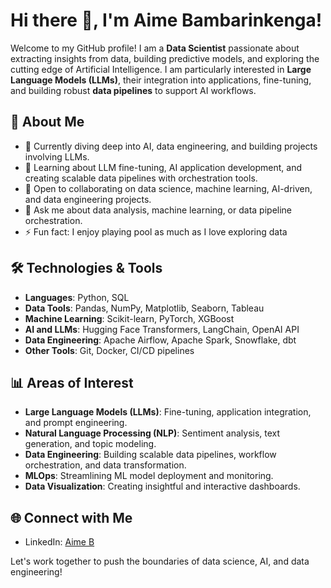 # Hi there 👋, I'm Aime Bambarinkenga!

Welcome to my GitHub profile! I am a **Data Scientist** passionate about extracting insights from data, building predictive models, and exploring the cutting edge of Artificial Intelligence. I am particularly interested in **Large Language Models (LLMs)**, their integration into applications, fine-tuning, and building robust **data pipelines** to support AI workflows.

## 🚀 About Me
- 🔭 Currently diving deep into AI, data engineering, and building projects involving LLMs.
- 🌱 Learning about LLM fine-tuning, AI application development, and creating scalable data pipelines with orchestration tools.
- 🤝 Open to collaborating on data science, machine learning, AI-driven, and data engineering projects.
- 💬 Ask me about data analysis, machine learning, or data pipeline orchestration.
- ⚡ Fun fact: I enjoy playing pool as much as I love exploring data

## 🛠️ Technologies & Tools
- **Languages**: Python, SQL
- **Data Tools**: Pandas, NumPy, Matplotlib, Seaborn, Tableau
- **Machine Learning**: Scikit-learn, PyTorch, XGBoost
- **AI and LLMs**: Hugging Face Transformers, LangChain, OpenAI API
- **Data Engineering**: Apache Airflow, Apache Spark, Snowflake, dbt
- **Other Tools**: Git, Docker, CI/CD pipelines

## 📊 Areas of Interest
- **Large Language Models (LLMs)**: Fine-tuning, application integration, and prompt engineering.
- **Natural Language Processing (NLP)**: Sentiment analysis, text generation, and topic modeling.
- **Data Engineering**: Building scalable data pipelines, workflow orchestration, and data transformation.
- **MLOps**: Streamlining ML model deployment and monitoring.
- **Data Visualization**: Creating insightful and interactive dashboards.

## 🌐 Connect with Me
- LinkedIn: [Aime B](https://www.linkedin.com/in/aime-bambarinkenga-453926202/)

Let's work together to push the boundaries of data science, AI, and data engineering!
